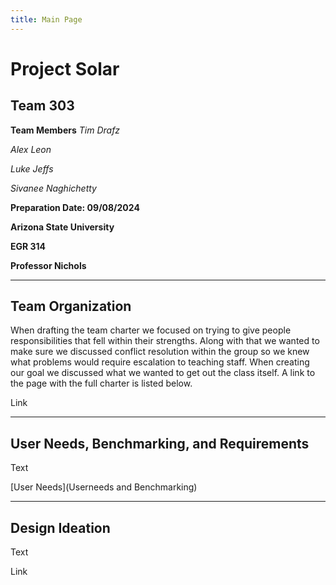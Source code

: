 ```yaml
---
title: Main Page
---
```


# Project Solar
## Team 303

**Team Members**
_Tim Drafz_

_Alex Leon_

_Luke Jeffs_

_Sivanee Naghichetty_


**Preparation Date: 09/08/2024**


**Arizona State University**

**EGR 314**

**Professor Nichols**

---

## Team Organization

When drafting the team charter we focused on trying to give people responsibilities that fell within their strengths. Along with that we wanted to make sure we discussed conflict resolution within the group so we knew what problems would require escalation to teaching staff. When creating our goal we discussed what we wanted to get out the class itself. A link to the page with the full charter is listed below.

Link

---

## User Needs, Benchmarking, and Requirements

Text

[User Needs](Userneeds and Benchmarking)

---

## Design Ideation

Text

Link

